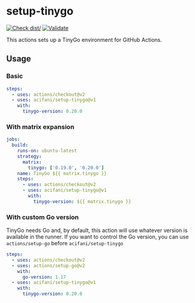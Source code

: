 # setup-tinygo

[![Check dist/](https://github.com/acifani/setup-tinygo/actions/workflows/check-dist.yml/badge.svg)](https://github.com/acifani/setup-tinygo/actions/workflows/check-dist.yml)
[![Validate](https://github.com/acifani/setup-tinygo/actions/workflows/validate.yml/badge.svg)](https://github.com/acifani/setup-tinygo/actions/workflows/validate.yml)

This actions sets up a TinyGo environment for GitHub Actions.

## Usage

### Basic

```yaml
steps:
  - uses: actions/checkout@v2
  - uses: acifani/setup-tinygo@v1
    with:
      tinygo-version: 0.20.0
```

### With matrix expansion

```yaml
jobs:
  build:
    runs-on: ubuntu-latest
    strategy:
      matrix:
        tinygo: ['0.19.0', '0.20.0']
    name: TinyGo ${{ matrix.tinygo }}
    steps:
      - uses: actions/checkout@v2
      - uses: acifani/setup-tinygo@v1
        with:
          tinygo-version: ${{ matrix.tinygo }}
```

### With custom Go version

TinyGo needs Go and, by default, this action will use whatever
version is available in the runner. If you want to control the
Go version, you can use `actions/setup-go` before `acifani/setup-tinygo`

```yaml
steps:
  - uses: actions/checkout@v2
  - uses: actions/setup-go@v2
    with:
      go-version: 1.17
  - uses: acifani/setup-tinygo@v1
    with:
      tinygo-version: 0.20.0
```
